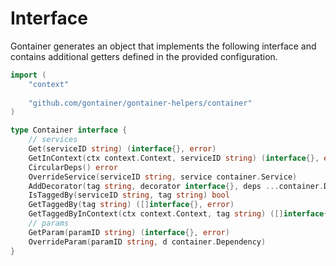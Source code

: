 # Interface

Gontainer generates an object that implements the following interface
and contains additional getters defined in the provided configuration.

```go
import (
	"context"
	
    "github.com/gontainer/gontainer-helpers/container"
)

type Container interface {
    // services
    Get(serviceID string) (interface{}, error)
    GetInContext(ctx context.Context, serviceID string) (interface{}, error)
    CircularDeps() error
    OverrideService(serviceID string, service container.Service)
    AddDecorator(tag string, decorator interface{}, deps ...container.Dependency)
    IsTaggedBy(serviceID string, tag string) bool
    GetTaggedBy(tag string) ([]interface{}, error)
    GetTaggedByInContext(ctx context.Context, tag string) ([]interface{}, error)
    // params
    GetParam(paramID string) (interface{}, error)
    OverrideParam(paramID string, d container.Dependency)
}
```
